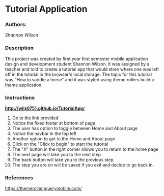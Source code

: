 # Tutorial Application

### Authors:
*Shannon Wilson*
### Description 
This project was created by first year first semester mobile application design and development student Shannon Wilson. It was assigned by a teacher and told to create a tutorial app that would store where one was left off in the tutorial in the browser's local storage. The topic for this tutorial was "How to saddle a horse" and it was styled using theme rollers build a theme application. 

### Instructions
__http://wils0751.github.io/TutorialApp/__

1. Go to the link provided
2. Notice the fixed footer at bottom of page
3. The user has option to toggle between Home and About page
4. Notice the navbar in the top left
5. Another option to get to the Home and About page
6. Click on the "Click to begin" to start the tutorial
7. The "X" button in the right corner allows you to return to the home page
8. The next page will take you to the next step
9. The back button will take you to the previous step
10. The step you are on will be saved if you exit and decide to go back in.


### References
https://themeroller.jquerymobile.com/


